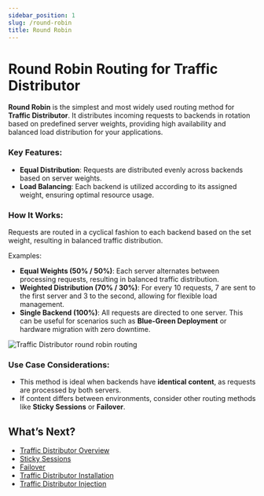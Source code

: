 ```yaml
---
sidebar_position: 1
slug: /round-robin
title: Round Robin
---
```

# Round Robin Routing for Traffic Distributor

**Round Robin** is the simplest and most widely used routing method for **Traffic Distributor**. It distributes incoming requests to backends in rotation based on predefined server weights, providing high availability and balanced load distribution for your applications.

### Key Features:
- **Equal Distribution**: Requests are distributed evenly across backends based on server weights.
- **Load Balancing**: Each backend is utilized according to its assigned weight, ensuring optimal resource usage.

### How It Works:
Requests are routed in a cyclical fashion to each backend based on the set weight, resulting in balanced traffic distribution. 

Examples:
- **Equal Weights (50% / 50%)**: Each server alternates between processing requests, resulting in balanced traffic distribution.
- **Weighted Distribution (70% / 30%)**: For every 10 requests, 7 are sent to the first server and 3 to the second, allowing for flexible load management.
- **Single Backend (100%)**: All requests are directed to one server. This can be useful for scenarios such as **Blue-Green Deployment** or hardware migration with zero downtime.

![Traffic Distributor round robin routing](#)

### Use Case Considerations:
- This method is ideal when backends have **identical content**, as requests are processed by both servers.
- If content differs between environments, consider other routing methods like **Sticky Sessions** or **Failover**.

## What’s Next?
- [Traffic Distributor Overview](<https://docs.dewacloud.com/docs/traffic-distributor/>)
- [Sticky Sessions](<https://docs.dewacloud.com/docs/sticky-sessions-traffic-routing/>)
- [Failover](<https://docs.dewacloud.com/docs/failover-traffic-routing/>)
- [Traffic Distributor Installation](<https://docs.dewacloud.com/docs/traffic-distributor-installation/>)
- [Traffic Distributor Injection](<https://docs.dewacloud.com/docs/traffic-distributor-injection/>)
